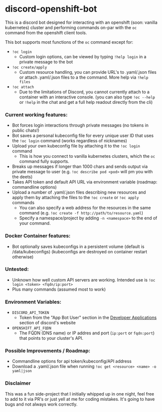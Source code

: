 # discord-openshift-bot

This is a discord bot designed for interacting with an openshift (soon: vanilla kubernetes) cluster and performing commands on-par with the ``oc`` command from the openshift client tools.

This bot supports most functions of the ``oc`` command except for:
- ``!oc login``
    - Custom login options, can be viewed by typing ``!help login`` in a private message to the bot
- ``!oc create/apply``
    - Custom resource handling, you can provide URL's to .yaml/.json files or attach .yaml/.json files to a the command. More help via ``!help files``
- ``!oc attach``
    - Due to the limitations of Discord, you cannot currently attach to a container with an interactive console. 
 (you can also type ``!oc --help`` or ``!help`` in the chat and get a full help readout directly from the cli)

### Current working features:
- Bot forces login interactions through private messages (no tokens in public chats!)
- Bot saves a personal kubeconfig file for every unique user ID that uses the ``!oc login`` command (works regardless of nicknames)
- Upload your own kubeconfig file by attaching it to the ``!oc login`` command
    - This is how you connect to vanilla kubernetes clusters, which the ``oc`` command fully supports.
- Breaks up messages if longer than 1000 chars and sends output via private message to user (e.g. ``!oc describe pod <pod>`` will pm you with the deets)
- Takes API token and default API URL via environment variable (roadmap: commandline options)
- Upload a number of .yaml/.json files describing new resources and apply them by attaching the files to the ``!oc create`` or ``!oc apply`` commands
    - You can also specify a web address for the resources in the same command (e.g. ``!oc create -f http://path/to/resource.yaml``)
    - Specify a namespace/project by adding ``-n <namespace>`` to the end of your command.

### Docker Container features:
- Bot optionally saves kubeconfigs in a persistent volume (default is /data/kubeconfigs) (kubeconfigs are destroyed on container restart otherwise)

### Untested:
- Unknown how well custom API servers are working. Intended use is ``!oc login <token> <fqdn/ip:port>``
- Plus many commands (assumed most to work)

### Environment Variables:
- ``DISCORD_API_TOKEN``
    - Token from the "App Bot User" section in the [Developer Applications](https://discordapp.com/developers/applications/me) section of discord's website
- ``OPENSHIFT_API_FQDN``
    - The FQDN (DNS name) or IP addres and port (``ip:port`` or ``fqdn:port``) that points to your cluster's API.
    
### Possible Improvements / Roadmap:
- Commandline options for api token/kubeconfig/API address
- Download a .yaml/.json file when running ``!oc get <resource> <name> -o yaml|json``

### Disclaimer
This was a fun side-project that I initially whipped up in one night, feel free to add to it via PR's or just yell at me for coding mistakes. It's going to have bugs and not always work correctly.
